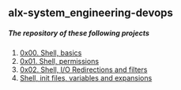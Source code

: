 ## alx-system_engineering-devops

##### The repository of these following projects

1. [0x00. Shell, basics](https://github.com/8srael/alx-system_engineering-devops/tree/master/0x00-shell_basics)
2. [0x01. Shell, permissions](https://github.com/8srael/alx-system_engineering-devops/tree/master/0x01-shell_permissions)
3. [0x02. Shell, I/O Redirections and filters](https://github.com/8srael/alx-system_engineering-devops/tree/master/0x02-shell_redirections)
4. [Shell, init files, variables and expansions](https://github.com/8srael/alx-system_engineering-devops/tree/master/0x03-shell_variables_expansions)
